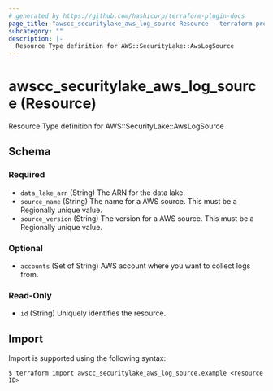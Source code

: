 ```yaml
---
# generated by https://github.com/hashicorp/terraform-plugin-docs
page_title: "awscc_securitylake_aws_log_source Resource - terraform-provider-awscc"
subcategory: ""
description: |-
  Resource Type definition for AWS::SecurityLake::AwsLogSource
---
```


# awscc_securitylake_aws_log_source (Resource)

Resource Type definition for AWS::SecurityLake::AwsLogSource



<!-- schema generated by tfplugindocs -->
## Schema

### Required

- `data_lake_arn` (String) The ARN for the data lake.
- `source_name` (String) The name for a AWS source. This must be a Regionally unique value.
- `source_version` (String) The version for a AWS source. This must be a Regionally unique value.

### Optional

- `accounts` (Set of String) AWS account where you want to collect logs from.

### Read-Only

- `id` (String) Uniquely identifies the resource.

## Import

Import is supported using the following syntax:

```shell
$ terraform import awscc_securitylake_aws_log_source.example <resource ID>
```
